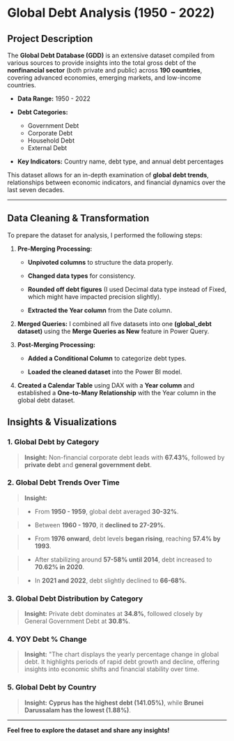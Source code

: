 
# **Global Debt Analysis (1950 - 2022)**

## **Project Description**

The **Global Debt Database (GDD)** is an extensive dataset compiled from various sources to provide insights into the total gross debt of the **nonfinancial sector** (both private and public) across **190 countries**, covering advanced economies, emerging markets, and low-income countries.

- **Data Range:** 1950 - 2022
  
- **Debt Categories:**
  - Government Debt
  - Corporate Debt
  - Household Debt
  - External Debt
    
- **Key Indicators:** Country name, debt type, and annual debt percentages

This dataset allows for an in-depth examination of **global debt trends**, relationships between economic indicators, and financial dynamics over the last seven decades.

---

## Data Cleaning & Transformation

To prepare the dataset for analysis, I performed the following steps:

1. **Pre-Merging Processing:**

   - **Unpivoted columns** to structure the data properly.

   - **Changed data types** for consistency.

   - **Rounded off debt figures** (I used Decimal data type instead of Fixed, which might have impacted precision slightly).

   - **Extracted the Year column** from the Date column.


2. **Merged Queries:** I combined all five datasets into one **(global\_debt dataset)** using the **Merge Queries as New** feature in Power Query.
   

3. **Post-Merging Processing:**

   - **Added a Conditional Column** to categorize debt types.

   - **Loaded the cleaned dataset** into the Power BI model.

4. **Created a Calendar Table** using DAX with a **Year column** and established a **One-to-Many Relationship** with the Year column in the global debt dataset.


## **Insights & Visualizations**

### **1. Global Debt by Category**

> **Insight:** Non-financial corporate debt leads with **67.43%**, followed by **private debt** and **general government debt**.


### **2. Global Debt Trends Over Time**

> **Insight:**

  > - From **1950 - 1959**, global debt averaged **30-32%**.

  > - Between **1960 - 1970**, it **declined to 27-29%**.

  > - From **1976 onward**, debt levels **began rising**, reaching **57.4% by 1993**.

  > - After stabilizing around **57-58% until 2014**, debt increased to **70.62% in 2020**.

  > - In **2021 and 2022**, debt slightly declined to **66-68%**.


### **3. Global Debt Distribution by Category**

> **Insight:** Private debt dominates at **34.8%**, followed closely by General Government Debt at **30.8%**.


### **4. YOY Debt % Change**

> **Insight:** "The chart displays the yearly percentage change in global debt. It highlights periods of rapid debt growth and decline, offering insights into economic shifts and financial stability over time. 


### **5. Global Debt by Country**

> **Insight:** **Cyprus has the highest debt (141.05%)**, while **Brunei Darussalam has the lowest (1.88%)**.

---


**Feel free to explore the dataset and share any insights!** 



